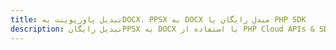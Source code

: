 ---title: تبدیل پاورپوینت بهDOCX، PPSX به DOCX مبدل رایگان یا PHP SDKdescription: تبدیل رایگانPPSX به DOCX با استفاده از PHP Cloud APIs & SDK. همچنین اسناد Microsoft PowerPoint را در Cloud ایجاد، ویرایش و رندر کنید.---